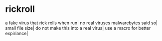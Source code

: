 # rickroll
a fake virus that rick rolls when run|
no real viruses malwarebytes said so|
small file size|
do not make this into a real virus|
use a macro for better expiriance|
